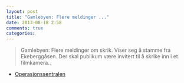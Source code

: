 ```yaml
---
layout: post
title: "Gamlebyen: Flere meldinger ..."
date: 2013-08-18 2:58
comments: true
categories: 
---
```


> Gamlebyen: Flere meldinger om skrik. Viser seg å stamme fra Ekeberggåsen. Der skal publikum være invitert til å skrike inn i et filmkamera..
- [Operasjonssentralen](https://twitter.com/oslopolitiops/status/369035526063407104)
